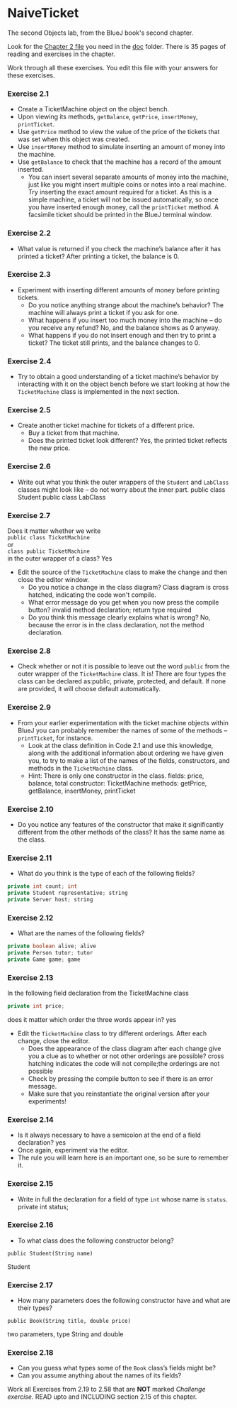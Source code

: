 # NaiveTicket

The second Objects lab, from the BlueJ book's second chapter.

Look for the [Chapter 2 file](./doc/BlueJ-objects-first-ch2.pdf) you need in the [doc](./doc) folder.
There is 35 pages of reading and exercises in the chapter.

Work through all these exercises. You edit this file with your answers for these exercises.

### Exercise 2.1
* Create a TicketMachine object on the object bench.
* Upon viewing its methods, `getBalance`, `getPrice`, `insertMoney`, `printTicket`.
* Use `getPrice` method to view the value of the price of the tickets that was set when this object was created.
* Use `insertMoney` method to simulate inserting an amount of money into the machine.
* Use `getBalance` to check that the machine has a record of the amount inserted.
	* You can insert several separate amounts of money into the machine, just like you might insert multiple coins or notes into a real machine. Try inserting the exact amount required for a ticket. As this is a simple machine, a ticket will not be issued automatically, so once you have inserted enough money, call the `printTicket` method. A facsimile ticket should be printed in the BlueJ terminal window.

### Exercise 2.2
* What value is returned if you check the machine’s balance after it has printed a ticket?
After printing a ticket, the balance is 0.

### Exercise 2.3
* Experiment with inserting different amounts of money before printing tickets.
	* Do you notice anything strange about the machine’s behavior?
	The machine will always print a ticket if you ask for one.
	* What happens if you insert too much money into the machine – do you receive any refund?
	No, and the balance shows as 0 anyway.
	* What happens if you do not insert enough and then try to print a ticket?
	The ticket still prints, and the balance changes to 0.

### Exercise 2.4
* Try to obtain a good understanding of a ticket machine’s behavior by interacting with it on the object bench before we start looking at how the `TicketMachine` class is implemented in the next section.

### Exercise 2.5
* Create another ticket machine for tickets of a different price.
	* Buy a ticket from that machine.
	* Does the printed ticket look different?
	Yes, the printed ticket reflects the new price.

### Exercise 2.6
* Write out what you think the outer wrappers of the `Student` and `LabClass` classes might look like – do not worry about the inner part.
public class Student
public class LabClass

### Exercise 2.7
Does it matter whether we write<br>
`public class TicketMachine`<br>
or<br>
`class public TicketMachine`<br>
in the outer wrapper of a class?
Yes

* Edit the source of the `TicketMachine` class to make the change and then close the editor window.
	* Do you notice a change in the class diagram? 
	Class diagram is cross hatched, indicating the code won't compile.
	* What error message do you get when you now press the compile button?
	invalid method declaration; return type required
	* Do you think this message clearly explains what is wrong?
	No, because the error is in the class declaration, not the method declaration.

### Exercise 2.8
* Check whether or not it is possible to leave out the word `public` from the outer wrapper of the `TicketMachine` class.
It is! There are four types the class can be declared as:public, private, protected, and default. If none are provided, it will choose default automatically.

### Exercise 2.9
* From your earlier experimentation with the ticket machine objects within BlueJ you can probably remember the names of some of the methods – `printTicket`, for instance.
	* Look at the class definition in Code 2.1 and use this knowledge, along with the additional information about ordering we have given you, to try to make a list of the names of the fields, constructors, and methods in the `TicketMachine` class.
	* Hint: There is only one constructor in the class.
	fields: price, balance, total
	constructor: TicketMachine
	methods: getPrice, getBalance, insertMoney, printTicket

### Exercise 2.10
* Do you notice any features of the constructor that make it significantly different from the other methods of the class?
It has the same name as the class.

### Exercise 2.11
* What do you think is the type of each of the following fields?

```java
private int count; int
private Student representative; string
private Server host; string
```

### Exercise 2.12
* What are the names of the following fields?

```java
private boolean alive; alive
private Person tutor; tutor
private Game game; game
```
### Exercise 2.13

In the following field declaration from the TicketMachine class<br>

```java
private int price;
```
does it matter which order the three words appear in? yes
* Edit the `TicketMachine` class to try different orderings. After each change, close the editor.
	* Does the appearance of the class diagram after each change give you a clue as to whether or not other orderings are
possible? cross hatching indicates the code will not compile;the orderings are not possible
	* Check by pressing the compile button to see if there is an error message.
	* Make sure that you reinstantiate the original version after your experiments!

### Exercise 2.14
* Is it always necessary to have a semicolon at the end of a field declaration? yes
* Once again, experiment via the editor.
* The rule you will learn here is an important one, so be sure to remember it.


### Exercise 2.15
* Write in full the declaration for a field of type `int` whose name is `status`.
private int status;

### Exercise 2.16
* To what class does the following constructor belong?
```
public Student(String name)
```
Student

### Exercise 2.17
* How many parameters does the following constructor have and what are their types?
```
public Book(String title, double price)
```
two parameters, type String and double
### Exercise 2.18
* Can you guess what types some of the `Book` class’s fields might be?
* Can you assume anything about the names of its fields?

Work all Exercises from 2.19 to 2.58 that are **NOT** marked *Challenge exercise*.
READ upto and INCLUDING section 2.15 of this chapter.
